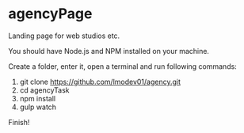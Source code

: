 # agencyPage
Landing page for web studios etc.

You should have Node.js and NPM installed on your machine.

Create a folder, enter it, open a terminal and run following commands:
1) git clone https://github.com/lmodev01/agency.git
2) cd agencyTask
3) npm install
4) gulp watch

Finish!
